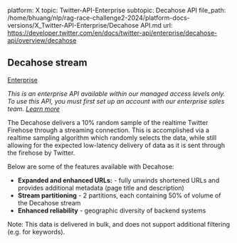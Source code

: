 platform: X
topic: Twitter-API-Enterprise
subtopic: Decahose API
file_path: /home/bhuang/nlp/rag-race-challenge2-2024/platform-docs-versions/X_Twitter-API-Enterprise/Decahose API.md
url: https://developer.twitter.com/en/docs/twitter-api/enterprise/decahose-api/overview/decahose


## Decahose stream

[Enterprise](https://developer.twitter.com/en/products/twitter-api/enterprise)  

_This is an enterprise API available within our managed access levels only. To use this API, you must first set up an account with our enterprise sales team. [Learn more](https://developer.twitter.com/en/products/twitter-api/enterprise)_  

The Decahose delivers a 10% random sample of the realtime Twitter Firehose through a streaming connection. This is accomplished via a realtime sampling algorithm which randomly selects the data, while still allowing for the expected low-latency delivery of data as it is sent through the firehose by Twitter.

Below are some of the features available with Decahose:

* **Expanded and enhanced URLs:** - fully unwinds shortened URLs and provides additional metadata (page title and description)
* **Stream partitioning** - 2 partitions, each containing 50% of volume of the Decahose stream
* **Enhanced reliability** - geographic diversity of backend systems

Note: This data is delivered in bulk, and does not support additional filtering (e.g. for keywords).